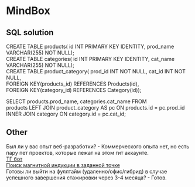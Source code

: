 # MindBox

<h2>SQL solution</h2>
CREATE TABLE products( id INT PRIMARY KEY IDENTITY, prod_name VARCHAR(255) NOT NULL);<br>
CREATE TABLE categories( id INT PRIMARY KEY IDENTITY, cat_name VARCHAR(255) NOT NULL);<br>
CREATE TABLE product_category( prod_id INT NOT NULL, cat_id INT NOT NULL,<br>
FOREIGN KEY(products_id) REFERENCES Products(id), <br>
FOREIGN KEY(category_id) REFERENCES Category(id));<br>

SELECT products.prod_name, categories.cat_name FROM<br>
products LEFT JOIN product_category AS pc ON products.id = pc.prod_id<br>
INNER JOIN category ON category.id = pc.cat_id;

<h2>Other</h2>
Был ли у вас опыт веб-разработки? - Коммерческого опыта нет, но есть пару пет проектов, которые лежат на этом гит аккаунте.<br>
<a href="https://github.com/DaniilKarpushko/TgBot-Algorithm">ТГ бот</a><br>
<a href="https://github.com/DaniilKarpushko/EarthMagnitudePhysics">Поиск магнитной индукции в заданной точке</a><br>
Готовы ли выйти на фуллтайм (удаленно/офис/гибрид) в случае успешного завершения стажировки через 3-4 месяца? - Готов.



